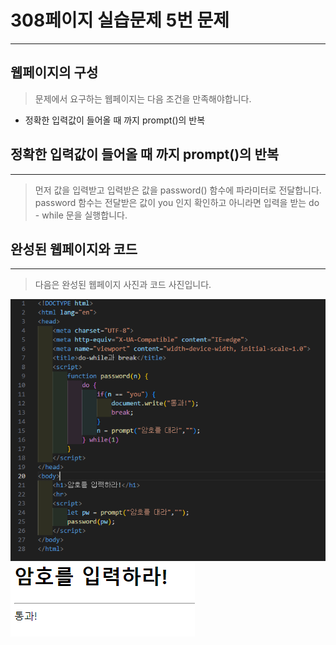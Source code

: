 # 308페이지 실습문제 5번 문제

-----------------------------

## 웹페이지의 구성

> 문제에서 요구하는 웹페이지는 다음 조건을 만족해야합니다.

+ 정확한 입력값이 들어올 때 까지 prompt()의 반복

## 정확한 입력값이 들어올 때 까지 prompt()의 반복

-----------------------------

> 먼저 값을 입력받고 입력받은 값을 password() 함수에 파라미터로 전달합니다.
> password 함수는 전달받은 값이 you 인지 확인하고 아니라면 입력을 받는 do - while 문을 실행합니다.

## 완성된 웹페이지와 코드

-----------------------------

> 다음은 완성된 웹페이지 사진과 코드 사진입니다.

<img src="./image/p308_5코드.png">
<img src="./image/p308_5웹페이지.png">